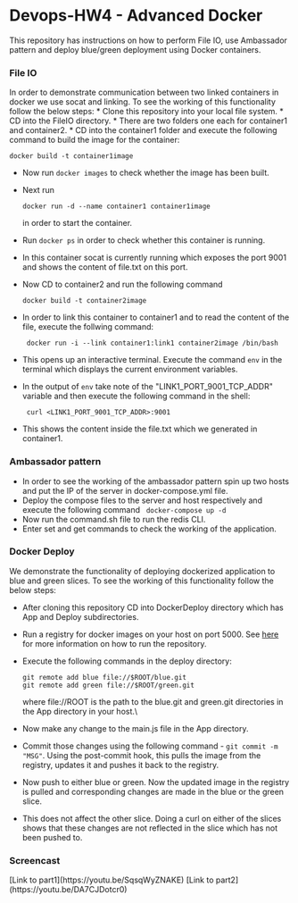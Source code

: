# Devops-HW4 - Advanced Docker

This repository has instructions on how to perform File IO, use Ambassador pattern and deploy blue/green deployment using Docker containers. 

<h3>File IO</h3>
In order to demonstrate communication between two linked containers in docker we use socat and linking. 
To see the working of this functionality follow the below steps:
* Clone this repository into your local file system.
* CD into the FileIO directory. 
* There are two folders one each for container1 and container2. 
* CD into the container1 folder and execute the following command to build the image for the container:</br>

  ```docker build -t container1image ```</br>
  
* Now run ``` docker images ``` to check whether the image has been built.
* Next run</br>

  ``` docker run -d --name container1 container1image ``` </br>
 
  in order to start the container. 
* Run ``` docker ps ``` in order to check whether this container is running. 
* In this container socat is currently running which exposes the port 9001 and shows the content of file.txt on this port.
* Now CD to container2 and run the following command </br>

  ``` docker build -t container2image ```</br>
  
* In order to link this container to container1 and to read the content of the file, execute the follwing command: </br>

  ``` docker run -i --link container1:link1 container2image /bin/bash```</br>
  
* This opens up an interactive terminal. Execute the command ```env``` in the terminal which displays the current environment variables.
* In the output of ```env``` take note of the "LINK1_PORT_9001_TCP_ADDR" variable and then execute the following command in the shell: </br>

  ``` curl <LINK1_PORT_9001_TCP_ADDR>:9001```
* This shows the content inside the file.txt which we generated in container1.

<h3>Ambassador pattern</h3>

* In order to see the working of the ambassador pattern spin up two hosts and put the IP of the server in docker-compose.yml file.
* Deploy the compose files to the server and host respectively and execute the following command ``` docker-compose up -d```
* Now run the command.sh file to run the redis CLI. 
* Enter set and get commands to check the working of the application.

<h3>Docker Deploy</h3>

We demonstrate the functionality of deploying dockerized application to blue and green slices. To see the working of this functionality follow the below steps:

* After cloning this repository CD into DockerDeploy directory which has App and Deploy subdirectories.
* Run a registry for docker images on your host on port 5000. See [here](https://docs.docker.com/registry/deploying/) for more information on how to run the repository.
* Execute the following commands in the deploy directory: </br>

  ```git remote add blue file://$ROOT/blue.git```</br>
  ```git remote add green file://$ROOT/green.git```</br>
  
  where file://ROOT is the path to the blue.git and green.git directories in the App directory in your host.\
  
* Now make any change to the main.js file in the App directory. 
* Commit those changes using the following command - ``` git commit -m "MSG" ```. Using the post-commit hook, this pulls the image from the registry, updates it and pushes it back to the registry.
* Now push to either blue or green. Now the updated image in the registry is pulled and corresponding changes are made in the blue or the green slice. 
* This does not affect the other slice. Doing a curl on either of the slices shows that these changes are not reflected in the slice which has not been pushed to.

<h3>Screencast</h3>
[Link to part1](https://youtu.be/SqsqWyZNAKE)
[Link to part2](https://youtu.be/DA7CJDotcr0)
